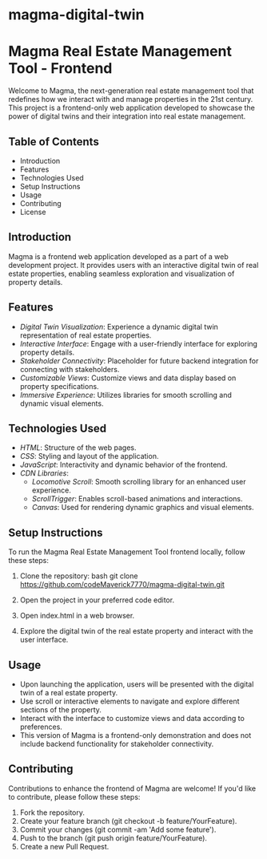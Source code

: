 ﻿# magma-digital-twin
 # Magma Real Estate Management Tool - Frontend

Welcome to Magma, the next-generation real estate management tool that redefines how we interact with and manage properties in the 21st century. This project is a frontend-only web application developed to showcase the power of digital twins and their integration into real estate management.

## Table of Contents

- Introduction
- Features
- Technologies Used
- Setup Instructions
- Usage
- Contributing
- License
## Introduction

Magma is a frontend web application developed as a part of a web development project. It provides users with an interactive digital twin of real estate properties, enabling seamless exploration and visualization of property details.

## Features

- *Digital Twin Visualization*: Experience a dynamic digital twin representation of real estate properties.
- *Interactive Interface*: Engage with a user-friendly interface for exploring property details.
- *Stakeholder Connectivity*: Placeholder for future backend integration for connecting with stakeholders.
- *Customizable Views*: Customize views and data display based on property specifications.
- *Immersive Experience*: Utilizes libraries for smooth scrolling and dynamic visual elements.

## Technologies Used

- *HTML*: Structure of the web pages.
- *CSS*: Styling and layout of the application.
- *JavaScript*: Interactivity and dynamic behavior of the frontend.
- *CDN Libraries*:
  - *Locomotive Scroll*: Smooth scrolling library for an enhanced user experience.
  - *ScrollTrigger*: Enables scroll-based animations and interactions.
  - *Canvas*: Used for rendering dynamic graphics and visual elements.

## Setup Instructions

To run the Magma Real Estate Management Tool frontend locally, follow these steps:

1. Clone the repository:
   bash
   git clone https://github.com/codeMaverick7770/magma-digital-twin.git
   

2. Open the project in your preferred code editor.

3. Open index.html in a web browser.

4. Explore the digital twin of the real estate property and interact with the user interface.

## Usage

- Upon launching the application, users will be presented with the digital twin of a real estate property.
- Use scroll or interactive elements to navigate and explore different sections of the property.
- Interact with the interface to customize views and data according to preferences.
- This version of Magma is a frontend-only demonstration and does not include backend functionality for stakeholder connectivity.

## Contributing

Contributions to enhance the frontend of Magma are welcome! If you'd like to contribute, please follow these steps:

1. Fork the repository.
2. Create your feature branch (git checkout -b feature/YourFeature).
3. Commit your changes (git commit -am 'Add some feature').
4. Push to the branch (git push origin feature/YourFeature).
5. Create a new Pull Request.
